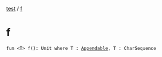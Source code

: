 [test](test/index) / [f](test/f)

# f

`fun <T> f(): Unit where T : `[`Appendable`](http://docs.oracle.com/javase/6/docs/api/java/lang/Appendable.html)`, T : CharSequence`
